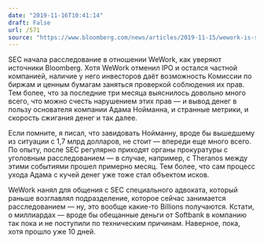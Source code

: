 ```yaml
---
date: "2019-11-16T10:41:14"
draft: False
url: /571
source: "https://www.bloomberg.com/news/articles/2019-11-15/wework-is-said-to-face-sec-inquiry-into-possible-rule-violations"
---
```


SEC начала расследование в отношении WeWork, как уверяют источники Bloomberg. Хотя WeWork отменил IPO и остался частной компанией, наличие у него инвесторов даёт возможность Комиссии по биржам и ценным бумагам заняться проверкой соблюдения их прав. Тем более, что за последние три месяца выяснилось довольно много всего, что можно счесть нарушением этих прав — и вывод денег в пользу основателя компании Адама Нойманна, и странные метрики, и скорость сжигания денег и так далее.

Если помните, я писал, что завидовать Нойманну, вроде бы вышедшему из ситуации с 1,7 млрд долларов, не стоит — впереди еще много всего. По опыту, после SEC регулярно приходят органы прокуратуры с уголовным расследованием — в случае, например, с Theranos между этими событиями прошел примерно месяц. Тем более, что сам процесс ухода Адама с кучей денег уже тоже стал объектом исков.

WeWork нанял для общения с SEC специального адвоката, который раньше возглавлял подразделение, которое сейчас занимается расследованием — ну, это вообще какие-то Billions получаются. Кстати, о миллиардах — вроде бы обещанные деньги от Softbank в компанию так пока и не поступили по техническим причинам. Наверное, пока, хотя прошло уже 10 дней.
